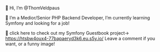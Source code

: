 👋 Hi, I’m @ThomVeldpaus

🌱 I’m a Medior/Senior PHP Backend Developer, I’m currently learning Symfony and looking for a job! 

👀 click here to check out my Symfony Guestbook project-> https://htsbw4oux4-77bapaeryd3k6.eu.s5y.io/ 
Leave a comment if you want, or a funny image!
